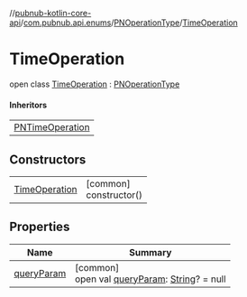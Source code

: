 //[pubnub-kotlin-core-api](../../../../index.md)/[com.pubnub.api.enums](../../index.md)/[PNOperationType](../index.md)/[TimeOperation](index.md)

# TimeOperation

open class [TimeOperation](index.md) : [PNOperationType](../index.md)

#### Inheritors

| |
|---|
| [PNTimeOperation](../-p-n-time-operation/index.md) |

## Constructors

| | |
|---|---|
| [TimeOperation](-time-operation.md) | [common]<br>constructor() |

## Properties

| Name | Summary |
|---|---|
| [queryParam](../query-param.md) | [common]<br>open val [queryParam](../query-param.md): [String](https://kotlinlang.org/api/core/kotlin-stdlib/kotlin/-string/index.html)? = null |
